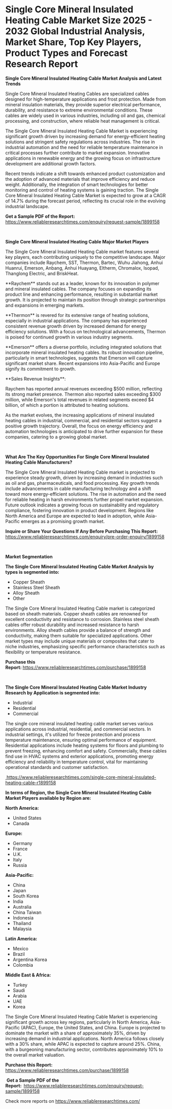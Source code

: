<p><h1>Single Core Mineral Insulated Heating Cable Market Size 2025 - 2032 Global Industrial Analysis, Market Share, Top Key Players, Product Types and Forecast Research Report</h1></p><p><strong>Single Core Mineral Insulated Heating Cable Market Analysis and Latest Trends</strong></p>
<p><p>Single Core Mineral Insulated Heating Cables are specialized cables designed for high-temperature applications and frost protection. Made from mineral insulation materials, they provide superior electrical performance, durability, and resistance to extreme environmental conditions. These cables are widely used in various industries, including oil and gas, chemical processing, and construction, where reliable heat management is critical.</p><p>The Single Core Mineral Insulated Heating Cable Market is experiencing significant growth driven by increasing demand for energy-efficient heating solutions and stringent safety regulations across industries. The rise in industrial automation and the need for reliable temperature maintenance in critical processes further contribute to market expansion. Innovative applications in renewable energy and the growing focus on infrastructure development are additional growth factors.</p><p>Recent trends indicate a shift towards enhanced product customization and the adoption of advanced materials that improve efficiency and reduce weight. Additionally, the integration of smart technologies for better monitoring and control of heating systems is gaining traction. The Single Core Mineral Insulated Heating Cable Market is expected to grow at a CAGR of 14.7% during the forecast period, reflecting its crucial role in the evolving industrial landscape.</p></p>
<p><strong>Get a Sample PDF of the Report:&nbsp;</strong> <a href="https://www.reliableresearchtimes.com/enquiry/request-sample/1899158?utm_campaign=2723&utm_medium=2&utm_source=Github&utm_content=ia&utm_term=02032025&utm_id=single-core-mineral-insulated-heating-cable">https://www.reliableresearchtimes.com/enquiry/request-sample/1899158</a></p>
<p>&nbsp;</p>
<p><strong>Single Core Mineral Insulated Heating Cable Major Market Players</strong></p>
<p><p>The Single Core Mineral Insulated Heating Cable market features several key players, each contributing uniquely to the competitive landscape. Major companies include Raychem, SST, Thermon, Bartec, Wuhu Jiahong, Anhui Huanrui, Emerson, Anbang, Anhui Huayang, Eltherm, Chromalox, Isopad, Thanglong Electric, and BriskHeat.</p><p>**Raychem** stands out as a leader, known for its innovation in polymer and mineral insulated cables. The company focuses on expanding its product line and enhancing performance, resulting in substantial market growth. It is projected to maintain its position through strategic partnerships and expansions in emerging markets.</p><p>**Thermon** is revered for its extensive range of heating solutions, especially in industrial applications. The company has experienced consistent revenue growth driven by increased demand for energy efficiency solutions. With a focus on technological advancements, Thermon is poised for continued growth in various industry segments.</p><p>**Emerson** offers a diverse portfolio, including integrated solutions that incorporate mineral insulated heating cables. Its robust innovation pipeline, particularly in smart technologies, suggests that Emerson will capture significant market share. Recent expansions into Asia-Pacific and Europe signify its commitment to growth.</p><p>**Sales Revenue Insights**: </p><p>Raychem has reported annual revenues exceeding $500 million, reflecting its strong market presence. Thermon also reported sales exceeding $300 million, while Emerson's total revenues in related segments exceed $4 billion, of which a portion is attributed to heating solutions. </p><p>As the market evolves, the increasing applications of mineral insulated heating cables in industrial, commercial, and residential sectors suggest a positive growth trajectory. Overall, the focus on energy efficiency and automation technologies is anticipated to drive further expansion for these companies, catering to a growing global market.</p></p>
<p>&nbsp;</p>
<p><strong>What Are The Key Opportunities For Single Core Mineral Insulated Heating Cable Manufacturers?</strong></p>
<p><p>The Single Core Mineral Insulated Heating Cable market is projected to experience steady growth, driven by increasing demand in industries such as oil and gas, pharmaceuticals, and food processing. Key growth trends include advancements in cable manufacturing technology and a shift toward more energy-efficient solutions. The rise in automation and the need for reliable heating in harsh environments further propel market expansion. Future outlook indicates a growing focus on sustainability and regulatory compliance, fostering innovation in product development. Regions like North America and Europe are expected to lead in adoption, while Asia-Pacific emerges as a promising growth market.</p></p>
<p><strong>Inquire or Share Your Questions If Any Before Purchasing This Report:</strong> <a href="https://www.reliableresearchtimes.com/enquiry/pre-order-enquiry/1899158?utm_campaign=2723&utm_medium=2&utm_source=Github&utm_content=ia&utm_term=02032025&utm_id=single-core-mineral-insulated-heating-cable">https://www.reliableresearchtimes.com/enquiry/pre-order-enquiry/1899158</a></p>
<p>&nbsp;</p>
<p><strong>Market Segmentation</strong></p>
<p><strong>The Single Core Mineral Insulated Heating Cable Market Analysis by types is segmented into:</strong></p>
<p><ul><li>Copper Sheath</li><li>Stainless Steel Sheath</li><li>Alloy Sheath</li><li>Other</li></ul></p>
<p><p>The Single Core Mineral Insulated Heating Cable market is categorized based on sheath materials. Copper sheath cables are renowned for excellent conductivity and resistance to corrosion. Stainless steel sheath cables offer robust durability and increased resistance to harsh environments. Alloy sheath cables provide a balance of strength and conductivity, making them suitable for specialized applications. Other market types may include unique materials or composites that cater to niche industries, emphasizing specific performance characteristics such as flexibility or temperature resistance.</p></p>
<p><strong>Purchase this Report:&nbsp;</strong><a href="https://www.reliableresearchtimes.com/purchase/1899158?utm_campaign=2723&utm_medium=2&utm_source=Github&utm_content=ia&utm_term=02032025&utm_id=single-core-mineral-insulated-heating-cable">https://www.reliableresearchtimes.com/purchase/1899158</a></p>
<p>&nbsp;</p>
<p><strong>The Single Core Mineral Insulated Heating Cable Market Industry Research by Application is segmented into:</strong></p>
<p><ul><li>Industrial</li><li>Residential</li><li>Commercial</li></ul></p>
<p><p>The single core mineral insulated heating cable market serves various applications across industrial, residential, and commercial sectors. In industrial settings, it's utilized for freeze protection and process temperature maintenance, ensuring optimal performance of equipment. Residential applications include heating systems for floors and plumbing to prevent freezing, enhancing comfort and safety. Commercially, these cables find use in HVAC systems and exterior applications, promoting energy efficiency and reliability in temperature control, vital for maintaining operational standards and customer satisfaction.</p></p>
<p><a href="https://www.reliableresearchtimes.com/single-core-mineral-insulated-heating-cable-r1899158?utm_campaign=2723&utm_medium=2&utm_source=Github&utm_content=ia&utm_term=02032025&utm_id=single-core-mineral-insulated-heating-cable">&nbsp;https://www.reliableresearchtimes.com/single-core-mineral-insulated-heating-cable-r1899158</a></p>
<p><strong>In terms of Region, the Single Core Mineral Insulated Heating Cable Market Players available by Region are:</strong></p>
<p>
    <p> <strong> North America: </strong>
        <ul>
            <li>United States</li>
            <li>Canada</li>
        </ul>
        </p> 
    <p> <strong> Europe: </strong>
        <ul>
            <li>Germany</li>
            <li>France</li>
            <li>U.K.</li>
            <li>Italy</li>
            <li>Russia</li>
        </ul>
        </p> 
    <p> <strong> Asia-Pacific: </strong>
        <ul>
            <li>China</li>
            <li>Japan</li>
            <li>South Korea</li>
            <li>India</li>
            <li>Australia</li>
            <li>China Taiwan</li>
            <li>Indonesia</li>
            <li>Thailand</li>
            <li>Malaysia</li>
        </ul>
        </p> 
    <p> <strong> Latin America: </strong>
        <ul>
            <li>Mexico</li>
            <li>Brazil</li>
            <li>Argentina Korea</li>
            <li>Colombia</li>
        </ul>
        </p> 
    <p> <strong> Middle East & Africa: </strong>
        <ul>
            <li>Turkey</li>
            <li>Saudi</li>
            <li>Arabia</li>
            <li>UAE</li>
            <li>Korea</li>
        </ul>
    </p>
    </p>
<p><p>The Single Core Mineral Insulated Heating Cable Market is experiencing significant growth across key regions, particularly in North America, Asia-Pacific (APAC), Europe, the United States, and China. Europe is projected to dominate the market with a share of approximately 35%, driven by increasing demand in industrial applications. North America follows closely with a 30% share, while APAC is expected to capture around 25%. China, with a burgeoning manufacturing sector, contributes approximately 10% to the overall market valuation.</p></p>
<p><strong>Purchase this Report: </strong><a href="https://www.reliableresearchtimes.com/purchase/1899158?utm_campaign=2723&utm_medium=2&utm_source=Github&utm_content=ia&utm_term=02032025&utm_id=single-core-mineral-insulated-heating-cable">https://www.reliableresearchtimes.com/purchase/1899158</a></p>
<p>&nbsp;<strong>Get a Sample PDF of the Report:&nbsp;&nbsp;</strong><a href="https://www.reliableresearchtimes.com/enquiry/request-sample/1899158?utm_campaign=2723&utm_medium=2&utm_source=Github&utm_content=ia&utm_term=02032025&utm_id=single-core-mineral-insulated-heating-cable">https://www.reliableresearchtimes.com/enquiry/request-sample/1899158</a></p>
<p><strong></strong></p>
<p>Check more reports on <a href="https://www.reliableresearchtimes.com/?utm_campaign=2723&utm_medium=2&utm_source=Github&utm_content=ia&utm_term=02032025&utm_id=single-core-mineral-insulated-heating-cable">https://www.reliableresearchtimes.com/</a></p>